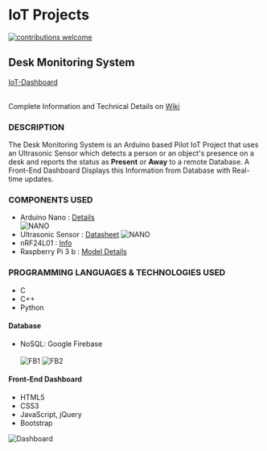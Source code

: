 
# IoT Projects
[![contributions welcome](https://img.shields.io/badge/contributions-welcome-brightgreen.svg?style=flat)](#)

## Desk Monitoring System 
[IoT-Dashboard](https://ajayk800.github.io/IoTDashboard/) <br><br>

Complete Information and Technical Details on [Wiki](https://github.com/ajayk800/IoT/wiki)

### DESCRIPTION 
The Desk Monitoring System is an Arduino based Pilot IoT Project that uses an Ultrasonic Sensor which detects a person or an object's presence on a desk and reports the status as **Present** or **Away** to a remote Database. 
A Front-End Dashboard Displays this Information from Database with Real-time updates.

### COMPONENTS USED  
- Arduino Nano  : [Details](https://www.arduino.cc/en/Main/ArduinoBoardNano)	
![NANO](https://raw.github.com/ajayk800/IoT/master/screenshots/ARDUINO_NANO.jpg)
- Ultrasonic Sensor	: [Datasheet](http://www.electroschematics.com/8902/hc-sr04-datasheet/)
![NANO](https://raw.github.com/ajayk800/IoT/master/screenshots/HC-SR04.jpg)
- nRF24L01 : [Info](https://arduino-info.wikispaces.com/Nrf24L01-2.4GHz-HowTo)						
- Raspberry Pi 3 b : [Model Details](https://www.raspberrypi.org/products/raspberry-pi-3-model-b/)	

### PROGRAMMING LANGUAGES & TECHNOLOGIES USED
- C			
- C++		    
- Python		
#### Database
- NoSQL: Google Firebase <br/><br/>
![FB1](https://raw.github.com/ajayk800/IoT/master/screenshots/Firebase1.png)
![FB2](https://raw.github.com/ajayk800/IoT/master/screenshots/Firebase2.png)

#### Front-End Dashboard
- HTML5		
- CSS3		
- JavaScript, jQuery	
- Bootstrap

![Dashboard](https://raw.github.com/ajayk800/IoT/master/screenshots/IoT_Dashboard.png)
